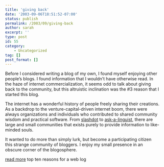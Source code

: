 ```yaml
---
title: 'giving back'
date: '2003-09-06T18:51:52-07:00'
status: publish
permalink: /2003/09/giving-back
author: sarah
excerpt: ''
type: post
id: 55
category:
    - Uncategorized
tag: []
post_format: []
---
```

Before I considered writing a blog of my own, I found myself enjoying other people’s blogs. I found information that I wouldn’t have otherwise read. In the haze of internet commercialization, it seems odd to talk about giving back to the community, but this altruistic inclination was the #3 reason that I started this blog.

The internet has a wonderful history of people freely sharing their creations. As a backdrop to the venture-capital-driven internet boom, there were always organizations and individuals who contributed to shared community wisdom and practical software. From [slashdot](http://slashdot.org/) to [ask-a-linguist](http://www.linguistlist.org/~ask-ling/), there are large and small communities that exists purely to provide information to like-minded souls.

It wanted to do more than simply lurk, but become a participating citizen this strange community of bloggers. I enjoy my small presence in an obscure corner of the blogosphere.

[read more](https://www.ultrasaurus.com/sarahblog/archives/000063.html) top ten reasons for a web log